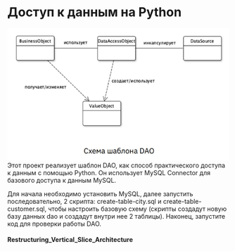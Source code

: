 # Доступ к данным на Python

![Схема DAO](https://github.com/DjonyCooper/Restructuring_Vertical_Slice_Architecture/blob/master/Source/Скриншот%2009-08-2023%20215931.jpg)
Этот проект реализует шаблон DAO, как способ практического доступа к данным с помощью Python. Он использует MySQL Connector для базового доступа к данным MySQL.

Для начала необходимо установить MySQL, далее запустить последовательно, 2 скрипта: create-table-city.sql и create-table-customer.sql, чтобы настроить базовую схему (скрипты создадут новую базу данных dao и создадут внутри нее 2 таблицы). Наконец, запустите код для проверки работы DAO.

#### Restructuring_Vertical_Slice_Architecture
